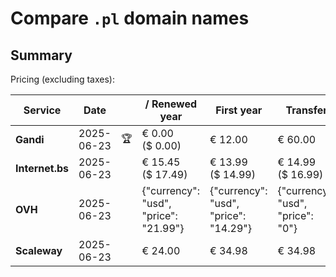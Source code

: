 # Compare `.pl` domain names

## Summary

Pricing (excluding taxes):

| Service | Date |  | / Renewed year | First year | Transfer | Restoration |
|--|--|--|--|--|--|--|
| **Gandi** | 2025-06-23 | 🏆 | € 0.00<br>($ 0.00) | € 12.00 | € 60.00 |  |
| **Internet.bs** | 2025-06-23 |  | € 15.45<br>($ 17.49) | € 13.99<br>($ 14.99) | € 14.99<br>($ 16.99) | € 58.79<br>($ 58.05) |
| **OVH** | 2025-06-23 |  | {"currency": "usd", "price": "21.99"} | {"currency": "usd", "price": "14.29"} | {"currency": "usd", "price": "0"} |  |
| **Scaleway** | 2025-06-23 |  | € 24.00 | € 34.98 | € 34.98 | € 49.99 |
